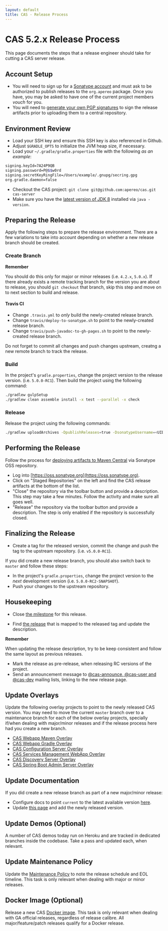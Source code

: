 ```yaml
---
layout: default
title: CAS - Release Process
---
```


# CAS 5.2.x Release Process

This page documents the steps that a release engineer should take for cutting a CAS server release. 

## Account Setup

- You will need to sign up for a [Sonatype account](http://central.sonatype.org/pages/ossrh-guide.html) and must ask 
to be authorized to publish releases to the `org.apereo` package. Once you have, you may be asked to have one of the
current project members *vouch* for you. 
- You will need to [generate your own PGP signatures](http://blog.sonatype.com/2010/01/how-to-generate-pgp-signatures-with-maven/) to sign the release artifacts prior to uploading them to a central repository.

## Environment Review

- Load your SSH key and ensure this SSH key is also referenced in Github.
- Adjust `$GRADLE_OPTS` to initialize the JVM heap size, if necessary.
- Load your `~/.gradle/gradle.properties` file with the following *as an example*:

```bash
signing.keyId=7A24P9QB
signing.password=P@$$w0rd
signing.secretKeyRingFile=/Users/example/.gnupg/secring.gpg
org.gradle.daemon=false
```

- Checkout the CAS project: `git clone git@github.com:apereo/cas.git cas-server`
- Make sure you have the [latest version of JDK 8](http://www.oracle.com/technetwork/java/javase/downloads) installed via `java -version`. 

## Preparing the Release

Apply the following steps to prepare the release environment. There are a few variations to take into account depending on whether
a new release branch should be created. 

### Create Branch

<div class="alert alert-warning"><strong>Remember</strong><p>You should do this only for major or minor releases (i.e. <code>4.2.x</code>, <code>5.0.x</code>).
If there already exists a remote tracking branch for the version you are about to release, you should <code>git checkout</code> that branch, 
skip this step and move on to next section to build and release.</p></div>

#### Travis CI

- Change `.travis.yml` to *only* build the newly-created release branch.
- Change `travis/deploy-to-sonatype.sh` to point to the newly-created release branch.
- Change `travis/push-javadoc-to-gh-pages.sh` to point to the newly-created release branch.
 
Do not forget to commit all changes and push changes upstream, creatng a new remote branch to track the release.

### Build 

In the project's `gradle.properties`, change the project version to the release version. (i.e. `5.0.0-RC1`). Then build the project using the following command:

```bash
./gradlew gulpSetup
./gradlew clean assemble install -x test --parallel -x check
```

### Release

Release the project using the following commands:

```bash
./gradlew uploadArchives -DpublishReleases=true -DsonatypeUsername=<UID> -DsonatypePassword=<PASSWORD>
```

## Performing the Release

Follow the process for [deploying artifacts to Maven Central](https://wiki.jasig.org/display/JCH/Deploying+Maven+Artifacts) via Sonatype OSS repository.  

- Log into [https://oss.sonatype.org](https://oss.sonatype.org).
- Click on "Staged Repositories" on the left and find the CAS release artifacts at the bottom of the list.
- "Close" the repository via the toolbar button and provide a description. This step may take a few minutes. Follow the activity and make sure all goes well.
- "Release" the repository via the toolbar button and provide a description. The step is only enabled if the repository is successfully closed.

## Finalizing the Release

- Create a tag for the released version, commit the change and push the tag to the upstream repository. (i.e. `v5.0.0-RC1`).

If you did create a new release branch, you should also switch back to `master` and follow these steps:

- In the project's `gradle.properties`, change the project version to the *next* development version (i.e. `5.0.0-RC2-SNAPSHOT`). 
- Push your changes to the upstream repository. 

## Housekeeping

- Close [the milestone](https://github.com/apereo/cas/milestones) for this release.

- Find [the release](https://github.com/apereo/cas/releases) that is mapped to the released tag and update the description.

<div class="alert alert-info"><strong>Remember</strong><p>When updating the release description, try to be keep consistent and follow the same layout as previous releases.</p></div>

- Mark the release as pre-release, when releasing RC versions of the project. 
- Send an announcement message to [@cas-announce, @cas-user and @cas-dev](/cas/Mailing-Lists.html) mailing lists, linking to the new release page.

## Update Overlays

Update the following overlay projects to point to the newly released CAS version. You may need to move the current `master` branch
over to a maintenance branch for each of the below overlay projects, specially if/when dealing with major/minor releases
and if the release process here had you create a new branch. 

- [CAS Webapp Maven Overlay](https://github.com/apereo/cas-overlay-template)
- [CAS Webapp Gradle Overlay](https://github.com/apereo/cas-gradle-overlay-template)
- [CAS Configuration Server Overlay](https://github.com/apereo/cas-configserver-overlay)
- [CAS Services Management WebApp Overlay](https://github.com/apereo/cas-services-management-overlay)
- [CAS Discovery Server Overlay](https://github.com/apereo/cas-discoveryserver-overlay)
- [CAS Spring Boot Admin Server Overlay](https://github.com/apereo/cas-bootadmin-overlay)

## Update Documentation

If you did create a new release branch as part of a new major/minor release:

- Configure docs to point `current` to the latest available version [here](https://github.com/apereo/cas/blob/gh-pages/current/index.html).
- Update [this page](https://github.com/apereo/cas/edit/gh-pages/Older-Versions.md/) and add the newly released version.

## Update Demos (Optional)

A number of CAS demos today run on Heroku and are tracked in dedicated branches inside the codebase. Take a pass and updated each, when relevant.

## Update Maintenance Policy

Update the [Maintenance Policy](Maintenance-Policy.html) to note the release schedule and EOL timeline. 
This task is only relevant when dealing with major or minor releases.

## Docker Image (Optional)

Release a new CAS [Docker image](https://github.com/apereo/cas-webapp-docker).
This task is only relevant when dealing with GA official releases, regardless of release calibre. All major/feature/patch releases
qualify for a Docker release.
